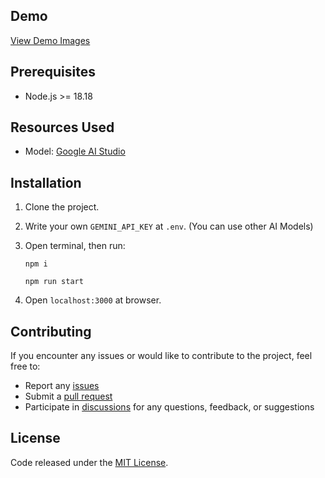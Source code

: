 ## Demo

<a href="https://github.com/raflizocky/chatbot-app/blob/master/demo-img/Demo.md">View Demo Images</a>

## Prerequisites

-   Node.js >= 18.18

## Resources Used

- Model: [Google AI Studio](https://aistudio.google.com/prompts/new_chat)

## Installation

1. Clone the project.

2. Write your own `GEMINI_API_KEY` at `.env`. (You can use other AI Models)
  
3. Open terminal, then run:

   ```
   npm i
   ```

   ```
   npm run start
   ```

4. Open `localhost:3000` at browser.

## Contributing

If you encounter any issues or would like to contribute to the project, feel free to:

-   Report any [issues](https://github.com/raflizocky/chatbot-app/issues)
-   Submit a [pull request](https://github.com/raflizocky/chatbot-app/pulls)
-   Participate in [discussions](https://github.com/raflizocky/chatbot-app/discussions) for any questions, feedback, or suggestions

## License

Code released under the [MIT License](https://github.com/raflizocky/chatbot-app/blob/master/LICENSE).
